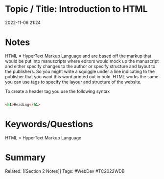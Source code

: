 # Topic / Title: Introduction to HTML
2022-11-06
21:24
# Notes
HTML = HyperText Markup Language and are based off the markup that would be put into manuscripts where editors would mock up the manuscript and either specify changes to the author or specify structure and layout to the publishers. So you might write a squiggle under a line indicating to the publisher that you want this word printed out in bold. HTML works the same you can use tags to specify the layour and structure of the website.

To create a header tag you use the following syntax
```
```
```html
<h1>Heading</h1>
```
# Keywords/Questions
HTML = HyperText Markup Language
# Summary

Related: [[Section 2 Notes]]
Tags: #WebDev #TC2022WDB 